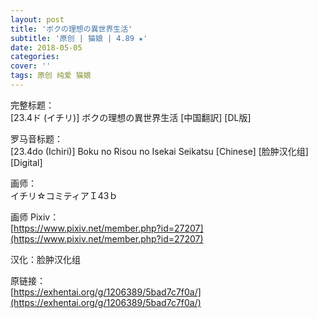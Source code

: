```yaml
---
layout: post
title: 'ボクの理想の異世界生活'
subtitle: '原创 | 猫娘 | 4.89 ★'
date: 2018-05-05
categories: 
cover: ''
tags: 原创 纯爱 猫娘
---
```


完整标题：  
[23.4ド (イチリ)] ボクの理想の異世界生活 [中国翻訳] [DL版]  

罗马音标题：  
[23.4do (Ichiri)] Boku no Risou no Isekai Seikatsu [Chinese] [脸肿汉化组] [Digital]  

画师：  
イチリ☆コミティアＩ43ｂ  

画师 Pixiv：  
[https://www.pixiv.net/member.php?id=27207](https://www.pixiv.net/member.php?id=27207)  

汉化：脸肿汉化组  

原链接：  
[https://exhentai.org/g/1206389/5bad7c7f0a/](https://exhentai.org/g/1206389/5bad7c7f0a/)  

